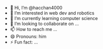 - 👋 Hi, I’m @hacchan4000
- 👀 I’m interested in web dev and robotics
- 🌱 I’m currently learning computer science
- 💞️ I’m looking to collaborate on ...
- 📫 How to reach me ...
- 😄 Pronouns: him
- ⚡ Fun fact: ...

<!---
hacchan4000/hacchan4000 is a ✨ special ✨ repository because its `README.md` (this file) appears on your GitHub profile.
You can click the Preview link to take a look at your changes.
--->
